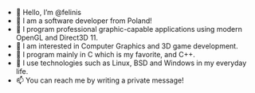 - 👋 Hello, I’m @felinis
- 👀 I am a software developer from Poland!
- 👀 I program professional graphic-capable applications using modern OpenGL and Direct3D 11.
- 👀 I am interested in Computer Graphics and 3D game development.
- 👀 I program mainly in C which is my favorite, and C++.
- 👀 I use technologies such as Linux, BSD and Windows in my everyday life.
- 📫 You can reach me by writing a private message!
